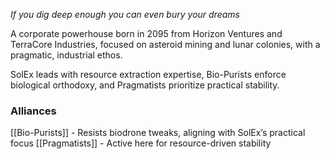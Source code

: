 *If you dig deep enough you can even bury your dreams*

A corporate powerhouse born in 2095 from Horizon Ventures and TerraCore Industries, focused on asteroid mining and lunar colonies, with a pragmatic, industrial ethos.
  
SolEx leads with resource extraction expertise, Bio-Purists enforce biological orthodoxy, and Pragmatists prioritize practical stability.

### Alliances
[[Bio-Purists]] - Resists biodrone tweaks, aligning with SolEx’s practical focus
[[Pragmatists]] - Active here for resource-driven stability